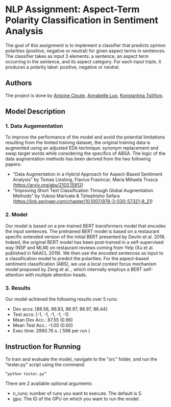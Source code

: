 # NLP Assignment: Aspect-Term Polarity Classification in Sentiment Analysis

The goal of this assignment is to implement a classifier that predicts opinion polarities (positive, negative or neutral) for given aspect terms in sentences. The classifier takes as input 3 elements: a sentence, an aspect term occurring in the sentence, and its aspect category. For each input triple, it produces a polarity label: positive, negative or neutral.

## Authors
The project is done by  [Antoine Cloute](https://github.com/AntAI-Git), [Annabelle Luo](https://github.com/annabelleluo), [Konstantina Tsilifoni](https://github.com/KonstantinaTsili).

## Model Description
### 1. Data Augementation
To improve the performance of the model and avoid the potential limitations resulting from the limited training dataset, the original training data is augmented using an adjusted EDA technique: synonym replacement and swap target words while considering the specifics of ABSA.
The logic of the data augmentation methods has been derived from the two following papers:
-	 "Data Augmentation in a Hybrid Approach for Aspect-Based Sentiment Analysis" by Tomas Liesting, Flavius Frasincar, Maria Mihaela Trusca (https://arxiv.org/abs/2103.15912)
-	"Improving Short Text Classification Through Global Augmentation Methods" by Vukosi Marivate & Tshephisho Sefara (https://link.springer.com/chapter/10.1007/978-3-030-57321-8_21)

### 2. Model
Our model is based on a pre-trained BERT transformers model that encodes the input sentences. The pretrained BERT model is based on a restaurant specific extended version of the initial BERT presented by Devlin et al. 2018. Indeed, the original BERT model has been post-trained in a self-supervised way (NSP and MLM) on restaurant reviews coming from Yelp (Xu et al. published in NAACL 2019). We then use the encoded sentences as input to a classification model to predict the polarities. For the aspect-based sentiment classification (ABS), we use a local context focus mechanism model proposed by Zeng et al. , which internally employs a BERT self-attention with multiple attention heads.

### 3. Results
Our model achieved the following results over 5 runs:
- Dev accs: [88.56, 88.83, 86.97, 86.97, 86.44]
- Test accs: [-1, -1, -1, -1, -1]
- Mean Dev Acc.: 87.55 (0.96)
- Mean Test Acc.: -1.00 (0.00)
- Exec time: 2990.76 s. ( 598 per run )

## Instruction for Running
To train and evaluate the model, navigate to the "src" folder, and run the "tester.py" script using the command:
```
“python tester.py” 
```
There are 2 available optional arguments:
-	n_runs: number of runs you want to execute. The default is 5.
-	gpu: The ID of the GPU on which you want to run the model.

